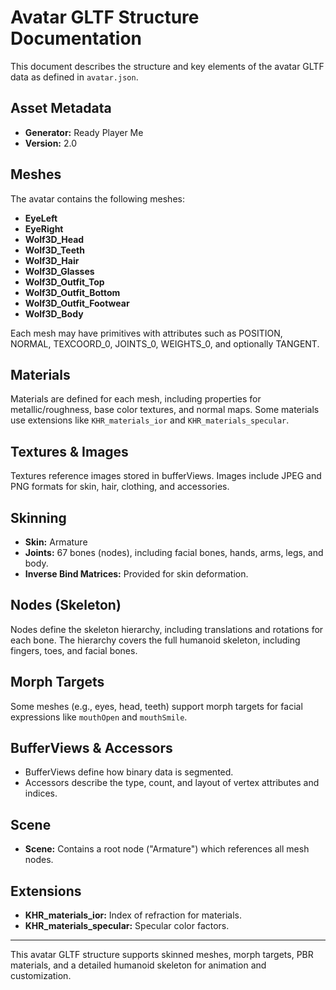 # Avatar GLTF Structure Documentation

This document describes the structure and key elements of the avatar GLTF data as defined in `avatar.json`.

## Asset Metadata

- **Generator:** Ready Player Me
- **Version:** 2.0

## Meshes

The avatar contains the following meshes:
- **EyeLeft**
- **EyeRight**
- **Wolf3D_Head**
- **Wolf3D_Teeth**
- **Wolf3D_Hair**
- **Wolf3D_Glasses**
- **Wolf3D_Outfit_Top**
- **Wolf3D_Outfit_Bottom**
- **Wolf3D_Outfit_Footwear**
- **Wolf3D_Body**

Each mesh may have primitives with attributes such as POSITION, NORMAL, TEXCOORD_0, JOINTS_0, WEIGHTS_0, and optionally TANGENT.

## Materials

Materials are defined for each mesh, including properties for metallic/roughness, base color textures, and normal maps. Some materials use extensions like `KHR_materials_ior` and `KHR_materials_specular`.

## Textures & Images

Textures reference images stored in bufferViews. Images include JPEG and PNG formats for skin, hair, clothing, and accessories.

## Skinning

- **Skin:** Armature
- **Joints:** 67 bones (nodes), including facial bones, hands, arms, legs, and body.
- **Inverse Bind Matrices:** Provided for skin deformation.

## Nodes (Skeleton)

Nodes define the skeleton hierarchy, including translations and rotations for each bone. The hierarchy covers the full humanoid skeleton, including fingers, toes, and facial bones.

## Morph Targets

Some meshes (e.g., eyes, head, teeth) support morph targets for facial expressions like `mouthOpen` and `mouthSmile`.

## BufferViews & Accessors

- BufferViews define how binary data is segmented.
- Accessors describe the type, count, and layout of vertex attributes and indices.

## Scene

- **Scene:** Contains a root node ("Armature") which references all mesh nodes.

## Extensions

- **KHR_materials_ior:** Index of refraction for materials.
- **KHR_materials_specular:** Specular color factors.

---

This avatar GLTF structure supports skinned meshes, morph targets, PBR materials, and a detailed humanoid skeleton for animation and customization.